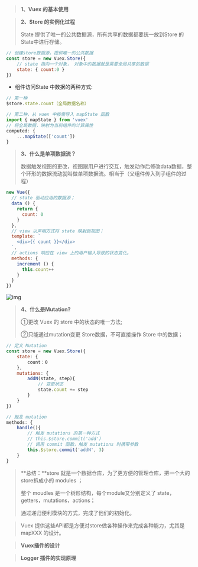> **1、Vuex 的基本使用**



> **2、Store 的实例化过程**
>
> State 提供了唯一的公共数据源，所有共享的数据都要统一放到Store 的 State中进行存储。

```javascript
// 创建store数据源，提供唯一的公共数据
const store = new Vuex.Store({
    // state 指向一个对象， 对象中的数据就是需要全局共享的数据
	state: { count:0 }
})
```

- 组件访问State 中数据的两种方式:

```javascript
// 第一种
$store.state.count（全局数据名称）
```

```javascript
// 第二种，从 vuex 中按需导入 mapState 函数
import { mapState } from 'vuex'
// 将全局数据，映射为当前组件的计算属性
computed: {
	...mapState(['count'])
}
```



> **3、什么是单项数据流？**
>
> 数据触发视图的更改，视图跟用户进行交互，触发动作后修改data数据，整个环形的数据流动就叫做单项数据流。相当于（父组件传入到子组件的过程）

```javascript
new Vue({
  // state 驱动应用的数据源；
  data () {
    return {
      count: 0
    }
  },
  // view 以声明方式将 state 映射到视图；
  template: `
    <div>{{ count }}</div>
  `,
  // actions 响应在 view 上的用户输入导致的状态变化。
  methods: {
    increment () {
      this.count++
    }
  }
})
```

![img](https://vuex.vuejs.org/flow.png)

> **4、什么是Mutation?**
>
> ①更改 Vuex 的 store 中的状态的唯一方法;
>
> ②只能通过mutation变更 Store数据，不可直接操作 Store 中的数据；

```javascript
// 定义 Mutation
const store = new Vuex.Store({
	state: {
		count：0
	},
	mutations: {
		addN(state, step){
			// 变更状态
			state.count += step
		}
	}
})
```

```javascript
// 触发 mutation
methods: {
	handle(){ 
		// 触发 mutations 的第一种方式
		// this.$store.commit('add')	
        // 调用 commit 函数，触发 mutations 时携带参数
        this.$store.commit('addN', 3)
	}
}
```



> **总结：**store 就是一个数据仓库，为了更方便的管理仓库，把一个大的store拆成小的  modules ；
>
> 整个 moudles 是一个树形结构，每个module又分别定义了 state，getters，mutations，actions；
>
> 通过递归便利模块的方式，完成了他们的初始化。



> Vuex 提供这些API都是方便对store做各种操作来完成各种能力，尤其是 mapXXX 的设计。





> **Vuex插件的设计**





> **Logger 插件的实现原理**
>
> 




